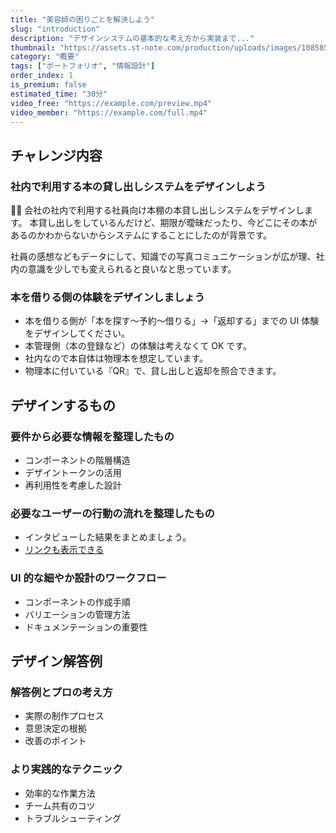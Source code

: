 ```yaml
---
title: "美容師の困りごとを解決しよう"
slug: "introduction"
description: "デザインシステムの基本的な考え方から実装まで..."
thumbnail: "https://assets.st-note.com/production/uploads/images/108585497/rectangle_large_type_2_e25111bbba69e541866bb37caf921ee0.png?width=1200"
category: "概要"
tags: ["ポートフォリオ", "情報設計"]
order_index: 1
is_premium: false
estimated_time: "30分"
video_free: "https://example.com/preview.mp4"
video_member: "https://example.com/full.mp4"
---
```


## チャレンジ内容

### 社内で利用する本の貸し出しシステムをデザインしよう

🧑‍💼 会社の社内で利用する社員向け本棚の本貸し出しシステムをデザインします。
本貸し出しをしているんだけど、期限が曖昧だったり、今どこにその本があるのかわからないからシステムにすることにしたのが背景です。

社員の感想などもデータにして、知識での写真コミュニケーションが広が理、社内の意識を少しでも変えられると良いなと思っています。

### 本を借りる側の体験をデザインしましょう

- 本を借りる側が「本を探す〜予約〜借りる」→「返却する」までの UI 体験をデザインしてください。
- 本管理側（本の登録など）の体験は考えなくて OK です。
- 社内なので本自体は物理本を想定しています。
- 物理本に付いている『QR』で、貸し出しと返却を照合できます。

## デザインするもの

### 要件から必要な情報を整理したもの

- コンポーネントの階層構造
- デザイントークンの活用
- 再利用性を考慮した設計

### 必要なユーザーの行動の流れを整理したもの

- インタビューした結果をまとめましょう。
- [リンクも表示できる](https://bo-no.design)

### UI 的な細やか設計のワークフロー

- コンポーネントの作成手順
- バリエーションの管理方法
- ドキュメンテーションの重要性

## デザイン解答例

<!-- PREMIUM_ONLY -->

### 解答例とプロの考え方

- 実際の制作プロセス
- 意思決定の根拠
- 改善のポイント

### より実践的なテクニック

- 効率的な作業方法
- チーム共有のコツ
- トラブルシューティング
